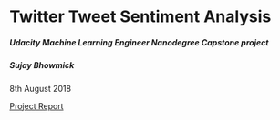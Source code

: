 
# Twitter Tweet Sentiment Analysis 
##### Udacity Machine Learning Engineer Nanodegree Capstone project

##### Sujay Bhowmick
8th August 2018

[Project Report](https://github.com/sujaybhowmick/twitter_sentiment_analysis/blob/master/ProjectReport.md)